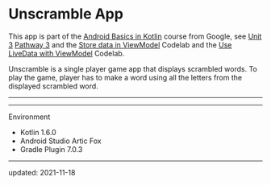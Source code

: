 Unscramble App
==============

This app is part of the [Android Basics in Kotlin] course from Google, see [Unit 3] [Pathway 3] and the [Store data in ViewModel] Codelab and the [Use LiveData with ViewModel] Codelab.

Unscramble is a single player game app that displays scrambled words. To play the game, player has to make a word using all the letters from the displayed scrambled word.

----

[Android Basics in Kotlin]: https://developer.android.com/courses/android-basics-kotlin/course
[Unit 3]: https://developer.android.com/courses/android-basics-kotlin/unit-3
[Pathway 3]: https://developer.android.com/courses/pathways/android-basics-kotlin-unit-3-pathway-3
[Store data in ViewModel]: https://developer.android.com/codelabs/basic-android-kotlin-training-viewmodel
[Use LiveData with ViewModel]: https://developer.android.com/codelabs/basic-android-kotlin-training-livedata

----

Environment

- Kotlin 1.6.0
- Android Studio Artic Fox
- Gradle Plugin 7.0.3

----

updated: 2021-11-18